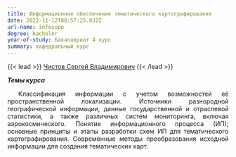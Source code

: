 ```yaml
---
title: Информационное обеспечение тематического картографирования
date: 2022-11-12T08:57:25.032Z
url-name: infosupp
degree: bachelor
year-of-study: Бакалавриат 4 курс
summary: кафедральный курс
---
```

{{< lead >}} [Чистов Сергей Владимирович](../../../about/staff/chistov) {{< /lead >}}

***Темы курса***

<div style="text-align: justify; text-indent: 25px;">
Классификация информации с учетом возможностей её пространственной локализации. Источники разнородной географической информации, данные государственной и отраслевой статистики, а также различных систем мониторинга, включая аэрокосмического. Понятие информационного процесса (ИП); основные принципы и этапы разработки схем ИП для тематического картографирования. Современные методы преобразования исходной информации для создания тематических карт.</div>